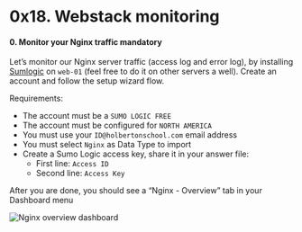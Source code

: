 <h1 class="gap">0x18. Webstack monitoring</h1>


<h4 class="task">
    0. Monitor your Nginx traffic
      <span class="alert alert-warning mandatory-optional">
        mandatory
      </span>
</h4><p>Let’s monitor our Nginx server traffic (access log and error log), by installing <a href="/rltoken/iZXLFtq7EfU2-iObKg2xEg" target="_blank" title="Sumlogic">Sumlogic</a> on <code>web-01</code> (feel free to do it on other servers a well). Create an account and follow the setup wizard flow.</p><p>Requirements:</p><ul>
<li>The account must be a <code>SUMO LOGIC FREE</code></li>
<li>The account must be configured for <code>NORTH AMERICA</code></li>
<li>You must use your <code>ID@holbertonschool.com</code> email address</li>
<li>You must select <code>Nginx</code> as Data Type to import</li>
<li>Create a Sumo Logic access key, share it in your answer file:

<ul>
<li>First line: <code>Access ID</code></li>
<li>Second line: <code>Access Key</code></li>
</ul></li>
</ul><p>After you are done, you should see a “Nginx - Overview” tab in your Dashboard menu</p><p><img alt="Nginx overview dashboard" src="http://i.imgur.com/a6d20PJ.jpg"/></p>

